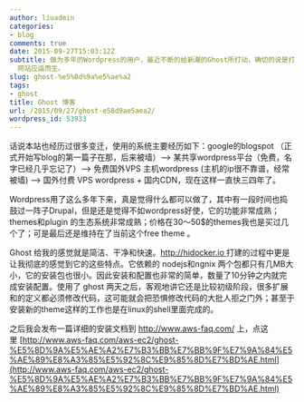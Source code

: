 ```yaml
---
author: liuadmin
categories:
- blog
comments: true
date: 2015-09-27T15:03:12Z
subtitle: 做为多年的Wordpress的用户，最近不断的给新潮的Ghost所打动，确切的说是打扰。在最近终于把了这根草，一切就顺其自然把。http://hidocker.io
  网站应运而生。
slug: ghost-%e5%8d%9a%e5%ae%a2
tags:
- ghost
title: Ghost 博客
url: /2015/09/27/ghost-e58d9ae5aea2/
wordpress_id: 53933
---
```


话说本站也经历过很多变迁，使用的系统主要经历如下：google的blogspot （正式开始写blog的第一篇子在那，后来被墙）--> 某共享wordpress平台（免费，名字已经几乎忘记了）--> 免费国外VPS 主机wordpress (主机的ip很不靠谱，经常被墙) --> 国外付费 VPS wordpress + 国内CDN，现在这样一直快三四年了。

Wordpress用了这么多年下来，真是觉得什么都可以做了，其中有一段时间也捣鼓过一阵子Drupal，但是还是觉得不如wordpress好使，它的功能非常成熟；themes和plugin 的生态系统非常成熟；价格在30～50$的themes我也是买过几个了；可是最后还是维持在了当前这个free theme 。

Ghost 给我的感觉就是简洁、干净和快速。[http://hidocker.io ](http://hidocker.io)打建的过程中更是让我彻底的感觉到它的这些特点。它依赖的 nodejs和ngnix 两个包都只有几MB大小，它的安装包也很小。因此安装和配置也非常的简单，数量了10分钟之内就完成安装配置。使用了 ghost 两天之后，客观地讲它还是比较初级阶段，很多扩展和的定义都必须修改代码，这可能就会把恐惧修改代码的大批人拒之门外；甚至于安装新的theme这样的工作也是在linux的shell里面完成的。

之后我会发布一篇详细的安装文档到 http://www.aws-faq.com/ 上，点这里 [http://www.aws-faq.com/aws-ec2/ghost-%E5%8D%9A%E5%AE%A2%E7%B3%BB%E7%BB%9F%E7%9A%84%E5%AE%89%E8%A3%85%E5%92%8C%E9%85%8D%E7%BD%AE.html](http://www.aws-faq.com/aws-ec2/ghost-%E5%8D%9A%E5%AE%A2%E7%B3%BB%E7%BB%9F%E7%9A%84%E5%AE%89%E8%A3%85%E5%92%8C%E9%85%8D%E7%BD%AE.html)

